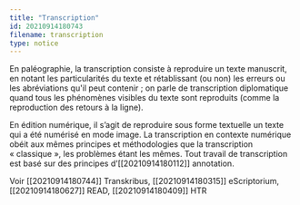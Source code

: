```yaml
---
title: "Transcription"
id: 20210914180743
filename: transcription
type: notice
---
```


En paléographie, la transcription consiste à reproduire un texte manuscrit, en notant les particularités du texte et rétablissant (ou non) les erreurs ou les abréviations qu'il peut contenir ; on parle de transcription diplomatique quand tous les phénomènes visibles du texte sont reproduits (comme la reproduction des retours à la ligne).

En édition numérique, il s’agit de reproduire sous forme textuelle un texte qui a été numérisé en mode image. La transcription en contexte numérique obéit aux mêmes principes et méthodologies que la transcription « classique », les problèmes étant les mêmes. Tout travail de transcription est basé sur des principes d’[[20210914180112]] annotation.

Voir [[20210914180744]] Transkribus, [[20210914180315]] eScriptorium, [[20210914180627]] READ, [[20210914180409]] HTR


